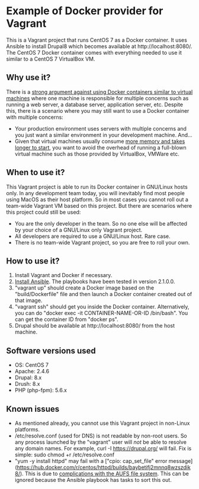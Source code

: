 
Example of Docker provider for Vagrant
======================================
This is a Vagrant project that runs CentOS 7 as a Docker container.  It uses
Ansible to install Drupal8 which becomes available at http://localhost:8080/.
The CentOS 7 Docker container comes with everything needed to use it similar
to a CentOS 7 VirtualBox VM.

Why use it?
-----------
There is a [strong argument against using Docker containers similar to virtual
machines](http://techblog.constantcontact.com/devops/a-tale-of-three-docker-anti-patterns/)
where one machine is responsible for multiple concerns such as running a
web server, a database server, application server, etc.  Despite this, there is a
scenario where you may still want to use a Docker container with multiple
concerns:
* Your production environment uses servers with multiple concerns and you just
want a similar environment in your development machine.  And...
* Given that virtual machines usually consume [more memory and takes longer to
start](https://www.slideshare.net/Flux7Labs/performance-of-docker-vs-vms), you
want to avoid the overhead of running a full-blown virtual machine such as those
provided by VirtualBox, VMWare etc.

When to use it?
---------------
This Vagrant project is able to run its Docker container in GNU/Linux hosts
only.  In any development team today, you will inevitably find most people using
MacOS as their host platform.  So in most cases you cannot roll out a team-wide
Vagrant VM based on this project.  But there are scenarios where this project
could still be used:
* You are the only developer in the team.  So no one else will be affected by
your choice of a GNU/Linux only Vagrant project.
* All developers are required to use a GNU/Linux host.  Rare case.
* There is no team-wide Vagrant project, so you are free to roll your own.

How to use it?
--------------
1. Install Vagrant and Docker if necessary.
2. [Install Ansible](http://docs.ansible.com/ansible/intro_installation.html).
The playbooks have been tested in version 2.1.0.0.
3. "vagrant up" should create a Docker image based on the "build/Dockerfile"
file and then launch a Docker container created out of that image.
4. "vagrant ssh" should get you inside the Docker container.  Alternatively, you
can do "docker exec -it CONTAINER-NAME-OR-ID /bin/bash".  You can get the
container ID from "docker ps".
5. Drupal should be available at http://localhost:8080/ from the host machine.

Software versions used
----------------------
* OS: CentOS 7
* Apache: 2.4.6
* Drupal: 8.x
* Drush: 8.x
* PHP (php-fpm): 5.6.x

Known issues
------------
* As mentioned already, you cannot use this Vagrant project in non-Linux
platforms.
* /etc/resolve.conf (used for DNS) is not readable by non-root users.  So any
process launched by the "vagrant" user will *not* be able to resolve any domain
names.  For example, curl -I https://drupal.org/ will fail.  Fix is
simple: sudo chmod +r /etc/resolve.conf
* "yum -y install httpd" may fail with a ["cpio: cap_set_file" error message]
(https://hub.docker.com/r/centos/httpd/builds/baybetifj2mnnq8wzszdik8/).  This
is due to [complications with the AUFS file system](https://github.com/docker/docker/issues/6980).
This can be ignored because the Ansible playbook has tasks to sort this out.
